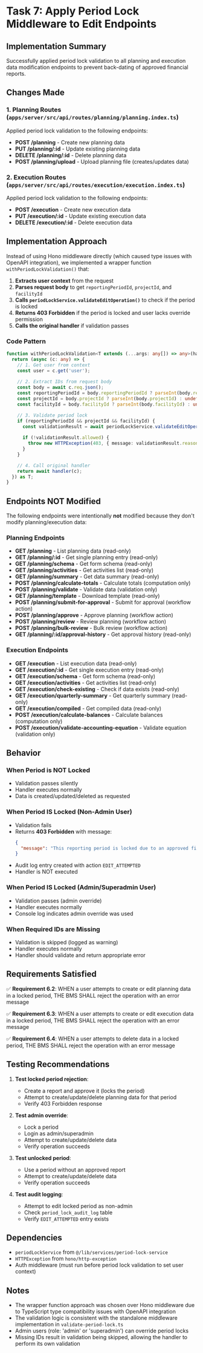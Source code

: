 # Task 7: Apply Period Lock Middleware to Edit Endpoints

## Implementation Summary

Successfully applied period lock validation to all planning and execution data modification endpoints to prevent back-dating of approved financial reports.

## Changes Made

### 1. Planning Routes (`apps/server/src/api/routes/planning/planning.index.ts`)

Applied period lock validation to the following endpoints:
- **POST /planning** - Create new planning data
- **PUT /planning/:id** - Update existing planning data
- **DELETE /planning/:id** - Delete planning data
- **POST /planning/upload** - Upload planning file (creates/updates data)

### 2. Execution Routes (`apps/server/src/api/routes/execution/execution.index.ts`)

Applied period lock validation to the following endpoints:
- **POST /execution** - Create new execution data
- **PUT /execution/:id** - Update existing execution data
- **DELETE /execution/:id** - Delete execution data

## Implementation Approach

Instead of using Hono middleware directly (which caused type issues with OpenAPI integration), we implemented a wrapper function `withPeriodLockValidation()` that:

1. **Extracts user context** from the request
2. **Parses request body** to get `reportingPeriodId`, `projectId`, and `facilityId`
3. **Calls `periodLockService.validateEditOperation()`** to check if the period is locked
4. **Returns 403 Forbidden** if the period is locked and user lacks override permission
5. **Calls the original handler** if validation passes

### Code Pattern

```typescript
function withPeriodLockValidation<T extends (...args: any[]) => any>(handler: T): T {
  return (async (c: any) => {
    // 1. Get user from context
    const user = c.get('user');
    
    // 2. Extract IDs from request body
    const body = await c.req.json();
    const reportingPeriodId = body.reportingPeriodId ? parseInt(body.reportingPeriodId) : undefined;
    const projectId = body.projectId ? parseInt(body.projectId) : undefined;
    const facilityId = body.facilityId ? parseInt(body.facilityId) : undefined;

    // 3. Validate period lock
    if (reportingPeriodId && projectId && facilityId) {
      const validationResult = await periodLockService.validateEditOperation(...);
      
      if (!validationResult.allowed) {
        throw new HTTPException(403, { message: validationResult.reason });
      }
    }

    // 4. Call original handler
    return await handler(c);
  }) as T;
}
```

## Endpoints NOT Modified

The following endpoints were intentionally **not** modified because they don't modify planning/execution data:

### Planning Endpoints
- **GET /planning** - List planning data (read-only)
- **GET /planning/:id** - Get single planning entry (read-only)
- **GET /planning/schema** - Get form schema (read-only)
- **GET /planning/activities** - Get activities list (read-only)
- **GET /planning/summary** - Get data summary (read-only)
- **POST /planning/calculate-totals** - Calculate totals (computation only)
- **POST /planning/validate** - Validate data (validation only)
- **GET /planning/template** - Download template (read-only)
- **POST /planning/submit-for-approval** - Submit for approval (workflow action)
- **POST /planning/approve** - Approve planning (workflow action)
- **POST /planning/review** - Review planning (workflow action)
- **POST /planning/bulk-review** - Bulk review (workflow action)
- **GET /planning/:id/approval-history** - Get approval history (read-only)

### Execution Endpoints
- **GET /execution** - List execution data (read-only)
- **GET /execution/:id** - Get single execution entry (read-only)
- **GET /execution/schema** - Get form schema (read-only)
- **GET /execution/activities** - Get activities list (read-only)
- **GET /execution/check-existing** - Check if data exists (read-only)
- **GET /execution/quarterly-summary** - Get quarterly summary (read-only)
- **GET /execution/compiled** - Get compiled data (read-only)
- **POST /execution/calculate-balances** - Calculate balances (computation only)
- **POST /execution/validate-accounting-equation** - Validate equation (validation only)

## Behavior

### When Period is NOT Locked
- Validation passes silently
- Handler executes normally
- Data is created/updated/deleted as requested

### When Period IS Locked (Non-Admin User)
- Validation fails
- Returns **403 Forbidden** with message:
  ```json
  {
    "message": "This reporting period is locked due to an approved financial report. Contact an administrator to unlock."
  }
  ```
- Audit log entry created with action `EDIT_ATTEMPTED`
- Handler is NOT executed

### When Period IS Locked (Admin/Superadmin User)
- Validation passes (admin override)
- Handler executes normally
- Console log indicates admin override was used

### When Required IDs are Missing
- Validation is skipped (logged as warning)
- Handler executes normally
- Handler should validate and return appropriate error

## Requirements Satisfied

✅ **Requirement 6.2**: WHEN a user attempts to create or edit planning data in a locked period, THE BMS SHALL reject the operation with an error message

✅ **Requirement 6.3**: WHEN a user attempts to create or edit execution data in a locked period, THE BMS SHALL reject the operation with an error message

✅ **Requirement 6.4**: WHEN a user attempts to delete data in a locked period, THE BMS SHALL reject the operation with an error message

## Testing Recommendations

1. **Test locked period rejection**:
   - Create a report and approve it (locks the period)
   - Attempt to create/update/delete planning data for that period
   - Verify 403 Forbidden response

2. **Test admin override**:
   - Lock a period
   - Login as admin/superadmin
   - Attempt to create/update/delete data
   - Verify operation succeeds

3. **Test unlocked period**:
   - Use a period without an approved report
   - Attempt to create/update/delete data
   - Verify operation succeeds

4. **Test audit logging**:
   - Attempt to edit locked period as non-admin
   - Check `period_lock_audit_log` table
   - Verify `EDIT_ATTEMPTED` entry exists

## Dependencies

- `periodLockService` from `@/lib/services/period-lock-service`
- `HTTPException` from `hono/http-exception`
- Auth middleware (must run before period lock validation to set user context)

## Notes

- The wrapper function approach was chosen over Hono middleware due to TypeScript type compatibility issues with OpenAPI integration
- The validation logic is consistent with the standalone middleware implementation in `validate-period-lock.ts`
- Admin users (role: 'admin' or 'superadmin') can override period locks
- Missing IDs result in validation being skipped, allowing the handler to perform its own validation

